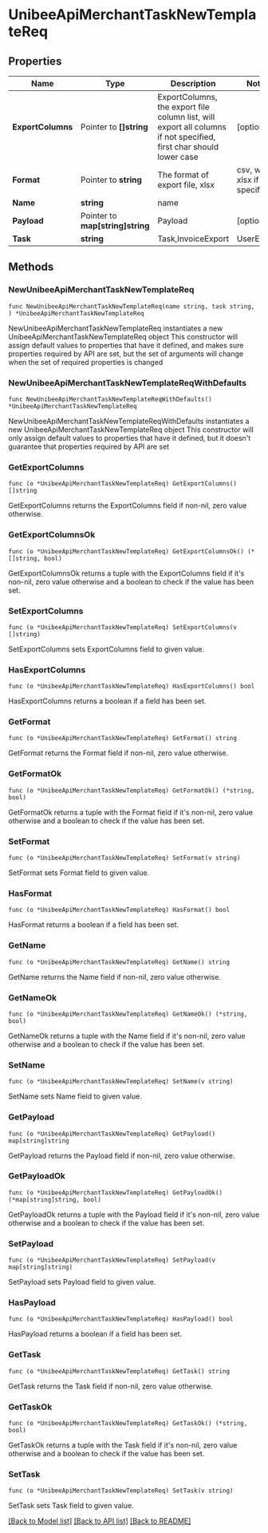 # UnibeeApiMerchantTaskNewTemplateReq

## Properties

Name | Type | Description | Notes
------------ | ------------- | ------------- | -------------
**ExportColumns** | Pointer to **[]string** | ExportColumns, the export file column list, will export all columns if not specified, first char should lower case | [optional] 
**Format** | Pointer to **string** | The format of export file, xlsx|csv, will be xlsx if not specified | [optional] 
**Name** | **string** | name | 
**Payload** | Pointer to **map[string]string** | Payload | [optional] 
**Task** | **string** | Task,InvoiceExport|UserExport|SubscriptionExport|TransactionExport|DiscountExport|UserDiscountExport | 

## Methods

### NewUnibeeApiMerchantTaskNewTemplateReq

`func NewUnibeeApiMerchantTaskNewTemplateReq(name string, task string, ) *UnibeeApiMerchantTaskNewTemplateReq`

NewUnibeeApiMerchantTaskNewTemplateReq instantiates a new UnibeeApiMerchantTaskNewTemplateReq object
This constructor will assign default values to properties that have it defined,
and makes sure properties required by API are set, but the set of arguments
will change when the set of required properties is changed

### NewUnibeeApiMerchantTaskNewTemplateReqWithDefaults

`func NewUnibeeApiMerchantTaskNewTemplateReqWithDefaults() *UnibeeApiMerchantTaskNewTemplateReq`

NewUnibeeApiMerchantTaskNewTemplateReqWithDefaults instantiates a new UnibeeApiMerchantTaskNewTemplateReq object
This constructor will only assign default values to properties that have it defined,
but it doesn't guarantee that properties required by API are set

### GetExportColumns

`func (o *UnibeeApiMerchantTaskNewTemplateReq) GetExportColumns() []string`

GetExportColumns returns the ExportColumns field if non-nil, zero value otherwise.

### GetExportColumnsOk

`func (o *UnibeeApiMerchantTaskNewTemplateReq) GetExportColumnsOk() (*[]string, bool)`

GetExportColumnsOk returns a tuple with the ExportColumns field if it's non-nil, zero value otherwise
and a boolean to check if the value has been set.

### SetExportColumns

`func (o *UnibeeApiMerchantTaskNewTemplateReq) SetExportColumns(v []string)`

SetExportColumns sets ExportColumns field to given value.

### HasExportColumns

`func (o *UnibeeApiMerchantTaskNewTemplateReq) HasExportColumns() bool`

HasExportColumns returns a boolean if a field has been set.

### GetFormat

`func (o *UnibeeApiMerchantTaskNewTemplateReq) GetFormat() string`

GetFormat returns the Format field if non-nil, zero value otherwise.

### GetFormatOk

`func (o *UnibeeApiMerchantTaskNewTemplateReq) GetFormatOk() (*string, bool)`

GetFormatOk returns a tuple with the Format field if it's non-nil, zero value otherwise
and a boolean to check if the value has been set.

### SetFormat

`func (o *UnibeeApiMerchantTaskNewTemplateReq) SetFormat(v string)`

SetFormat sets Format field to given value.

### HasFormat

`func (o *UnibeeApiMerchantTaskNewTemplateReq) HasFormat() bool`

HasFormat returns a boolean if a field has been set.

### GetName

`func (o *UnibeeApiMerchantTaskNewTemplateReq) GetName() string`

GetName returns the Name field if non-nil, zero value otherwise.

### GetNameOk

`func (o *UnibeeApiMerchantTaskNewTemplateReq) GetNameOk() (*string, bool)`

GetNameOk returns a tuple with the Name field if it's non-nil, zero value otherwise
and a boolean to check if the value has been set.

### SetName

`func (o *UnibeeApiMerchantTaskNewTemplateReq) SetName(v string)`

SetName sets Name field to given value.


### GetPayload

`func (o *UnibeeApiMerchantTaskNewTemplateReq) GetPayload() map[string]string`

GetPayload returns the Payload field if non-nil, zero value otherwise.

### GetPayloadOk

`func (o *UnibeeApiMerchantTaskNewTemplateReq) GetPayloadOk() (*map[string]string, bool)`

GetPayloadOk returns a tuple with the Payload field if it's non-nil, zero value otherwise
and a boolean to check if the value has been set.

### SetPayload

`func (o *UnibeeApiMerchantTaskNewTemplateReq) SetPayload(v map[string]string)`

SetPayload sets Payload field to given value.

### HasPayload

`func (o *UnibeeApiMerchantTaskNewTemplateReq) HasPayload() bool`

HasPayload returns a boolean if a field has been set.

### GetTask

`func (o *UnibeeApiMerchantTaskNewTemplateReq) GetTask() string`

GetTask returns the Task field if non-nil, zero value otherwise.

### GetTaskOk

`func (o *UnibeeApiMerchantTaskNewTemplateReq) GetTaskOk() (*string, bool)`

GetTaskOk returns a tuple with the Task field if it's non-nil, zero value otherwise
and a boolean to check if the value has been set.

### SetTask

`func (o *UnibeeApiMerchantTaskNewTemplateReq) SetTask(v string)`

SetTask sets Task field to given value.



[[Back to Model list]](../README.md#documentation-for-models) [[Back to API list]](../README.md#documentation-for-api-endpoints) [[Back to README]](../README.md)


